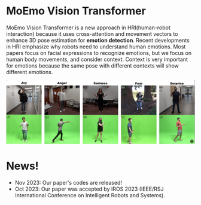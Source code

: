
# MoEmo Vision Transformer
MoEmo Vision Transformer is a new approach in HRI(human-robot interaction) because it uses cross-attention and movement vectors to enhance 3D pose estimation for __emotion detection__. Recent developments in HRI emphasize why robots need to understand human emotions. Most papers focus on facial expressions to recognize emotions, but we focus on human body movements, and consider context. Context is very important for emotions because the same pose with different contexts will show different emotions.

<div align="center">
    <img src="assest/datset.png", width="900">
</div>

# News!
- Nov 2023: Our paper's codes are released!
- Oct 2023: Our paper was accepted by IROS 2023 (IEEE/RSJ International Conference on Intelligent Robots and Systems).

